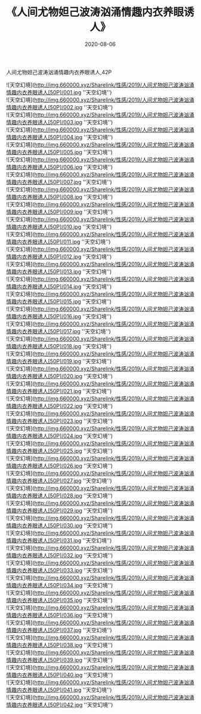 ﻿---
layout: post
title:  《人间尤物妲己波涛汹涌情趣内衣养眼诱人》
date:   2020-08-06
img: http://img.660000.xyz/Sharelink/性感/2019/人间尤物妲己波涛汹涌情趣内衣养眼诱人[50P]/000.jpg
categories: [美女, 性感, 泳衣]
---

人间尤物妲己波涛汹涌情趣内衣养眼诱人,42P

![天空幻境](http://img.660000.xyz/Sharelink/性感/2019/人间尤物妲己波涛汹涌情趣内衣养眼诱人[50P]/001.jpg ''天空幻境'') <br>
![天空幻境](http://img.660000.xyz/Sharelink/性感/2019/人间尤物妲己波涛汹涌情趣内衣养眼诱人[50P]/002.jpg ''天空幻境'') <br>
![天空幻境](http://img.660000.xyz/Sharelink/性感/2019/人间尤物妲己波涛汹涌情趣内衣养眼诱人[50P]/003.jpg ''天空幻境'') <br>
![天空幻境](http://img.660000.xyz/Sharelink/性感/2019/人间尤物妲己波涛汹涌情趣内衣养眼诱人[50P]/004.jpg ''天空幻境'') <br>
![天空幻境](http://img.660000.xyz/Sharelink/性感/2019/人间尤物妲己波涛汹涌情趣内衣养眼诱人[50P]/005.jpg ''天空幻境'') <br>
![天空幻境](http://img.660000.xyz/Sharelink/性感/2019/人间尤物妲己波涛汹涌情趣内衣养眼诱人[50P]/006.jpg ''天空幻境'') <br>
![天空幻境](http://img.660000.xyz/Sharelink/性感/2019/人间尤物妲己波涛汹涌情趣内衣养眼诱人[50P]/007.jpg ''天空幻境'') <br>
![天空幻境](http://img.660000.xyz/Sharelink/性感/2019/人间尤物妲己波涛汹涌情趣内衣养眼诱人[50P]/008.jpg ''天空幻境'') <br>
![天空幻境](http://img.660000.xyz/Sharelink/性感/2019/人间尤物妲己波涛汹涌情趣内衣养眼诱人[50P]/009.jpg ''天空幻境'') <br>
![天空幻境](http://img.660000.xyz/Sharelink/性感/2019/人间尤物妲己波涛汹涌情趣内衣养眼诱人[50P]/010.jpg ''天空幻境'') <br>
![天空幻境](http://img.660000.xyz/Sharelink/性感/2019/人间尤物妲己波涛汹涌情趣内衣养眼诱人[50P]/011.jpg ''天空幻境'') <br>
![天空幻境](http://img.660000.xyz/Sharelink/性感/2019/人间尤物妲己波涛汹涌情趣内衣养眼诱人[50P]/012.jpg ''天空幻境'') <br>
![天空幻境](http://img.660000.xyz/Sharelink/性感/2019/人间尤物妲己波涛汹涌情趣内衣养眼诱人[50P]/013.jpg ''天空幻境'') <br>
![天空幻境](http://img.660000.xyz/Sharelink/性感/2019/人间尤物妲己波涛汹涌情趣内衣养眼诱人[50P]/014.jpg ''天空幻境'') <br>
![天空幻境](http://img.660000.xyz/Sharelink/性感/2019/人间尤物妲己波涛汹涌情趣内衣养眼诱人[50P]/015.jpg ''天空幻境'') <br>
![天空幻境](http://img.660000.xyz/Sharelink/性感/2019/人间尤物妲己波涛汹涌情趣内衣养眼诱人[50P]/016.jpg ''天空幻境'') <br>
![天空幻境](http://img.660000.xyz/Sharelink/性感/2019/人间尤物妲己波涛汹涌情趣内衣养眼诱人[50P]/017.jpg ''天空幻境'') <br>
![天空幻境](http://img.660000.xyz/Sharelink/性感/2019/人间尤物妲己波涛汹涌情趣内衣养眼诱人[50P]/018.jpg ''天空幻境'') <br>
![天空幻境](http://img.660000.xyz/Sharelink/性感/2019/人间尤物妲己波涛汹涌情趣内衣养眼诱人[50P]/019.jpg ''天空幻境'') <br>
![天空幻境](http://img.660000.xyz/Sharelink/性感/2019/人间尤物妲己波涛汹涌情趣内衣养眼诱人[50P]/020.jpg ''天空幻境'') <br>
![天空幻境](http://img.660000.xyz/Sharelink/性感/2019/人间尤物妲己波涛汹涌情趣内衣养眼诱人[50P]/021.jpg ''天空幻境'') <br>
![天空幻境](http://img.660000.xyz/Sharelink/性感/2019/人间尤物妲己波涛汹涌情趣内衣养眼诱人[50P]/022.jpg ''天空幻境'') <br>
![天空幻境](http://img.660000.xyz/Sharelink/性感/2019/人间尤物妲己波涛汹涌情趣内衣养眼诱人[50P]/023.jpg ''天空幻境'') <br>
![天空幻境](http://img.660000.xyz/Sharelink/性感/2019/人间尤物妲己波涛汹涌情趣内衣养眼诱人[50P]/024.jpg ''天空幻境'') <br>
![天空幻境](http://img.660000.xyz/Sharelink/性感/2019/人间尤物妲己波涛汹涌情趣内衣养眼诱人[50P]/025.jpg ''天空幻境'') <br>
![天空幻境](http://img.660000.xyz/Sharelink/性感/2019/人间尤物妲己波涛汹涌情趣内衣养眼诱人[50P]/026.jpg ''天空幻境'') <br>
![天空幻境](http://img.660000.xyz/Sharelink/性感/2019/人间尤物妲己波涛汹涌情趣内衣养眼诱人[50P]/027.jpg ''天空幻境'') <br>
![天空幻境](http://img.660000.xyz/Sharelink/性感/2019/人间尤物妲己波涛汹涌情趣内衣养眼诱人[50P]/028.jpg ''天空幻境'') <br>
![天空幻境](http://img.660000.xyz/Sharelink/性感/2019/人间尤物妲己波涛汹涌情趣内衣养眼诱人[50P]/029.jpg ''天空幻境'') <br>
![天空幻境](http://img.660000.xyz/Sharelink/性感/2019/人间尤物妲己波涛汹涌情趣内衣养眼诱人[50P]/030.jpg ''天空幻境'') <br>
![天空幻境](http://img.660000.xyz/Sharelink/性感/2019/人间尤物妲己波涛汹涌情趣内衣养眼诱人[50P]/031.jpg ''天空幻境'') <br>
![天空幻境](http://img.660000.xyz/Sharelink/性感/2019/人间尤物妲己波涛汹涌情趣内衣养眼诱人[50P]/032.jpg ''天空幻境'') <br>
![天空幻境](http://img.660000.xyz/Sharelink/性感/2019/人间尤物妲己波涛汹涌情趣内衣养眼诱人[50P]/033.jpg ''天空幻境'') <br>
![天空幻境](http://img.660000.xyz/Sharelink/性感/2019/人间尤物妲己波涛汹涌情趣内衣养眼诱人[50P]/034.jpg ''天空幻境'') <br>
![天空幻境](http://img.660000.xyz/Sharelink/性感/2019/人间尤物妲己波涛汹涌情趣内衣养眼诱人[50P]/035.jpg ''天空幻境'') <br>
![天空幻境](http://img.660000.xyz/Sharelink/性感/2019/人间尤物妲己波涛汹涌情趣内衣养眼诱人[50P]/036.jpg ''天空幻境'') <br>
![天空幻境](http://img.660000.xyz/Sharelink/性感/2019/人间尤物妲己波涛汹涌情趣内衣养眼诱人[50P]/037.jpg ''天空幻境'') <br>
![天空幻境](http://img.660000.xyz/Sharelink/性感/2019/人间尤物妲己波涛汹涌情趣内衣养眼诱人[50P]/038.jpg ''天空幻境'') <br>
![天空幻境](http://img.660000.xyz/Sharelink/性感/2019/人间尤物妲己波涛汹涌情趣内衣养眼诱人[50P]/039.jpg ''天空幻境'') <br>
![天空幻境](http://img.660000.xyz/Sharelink/性感/2019/人间尤物妲己波涛汹涌情趣内衣养眼诱人[50P]/040.jpg ''天空幻境'') <br>
![天空幻境](http://img.660000.xyz/Sharelink/性感/2019/人间尤物妲己波涛汹涌情趣内衣养眼诱人[50P]/041.jpg ''天空幻境'') <br>
![天空幻境](http://img.660000.xyz/Sharelink/性感/2019/人间尤物妲己波涛汹涌情趣内衣养眼诱人[50P]/042.jpg ''天空幻境'') <br>
